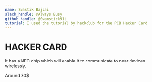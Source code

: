 ```yaml
---
name: Swastik Bajpai
slack_handle: @Always Busy
github_handle: @Swamstick911
tutorial: I used the tutorial by hackclub for the PCB Hacker Card
---
```


# HACKER CARD

<!-- Describe your board in 2-3 sentences. What are you making? What will it do? -->
It has a NFC chip which will enable it to communicate to near devices wirelessly.

<!-- How much is it going to cost? -->
Around 30$
